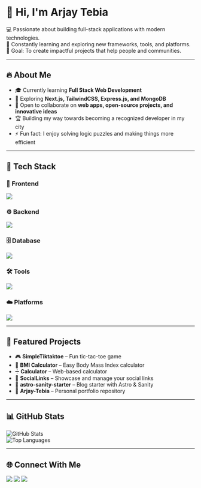 # 👋 Hi, I'm Arjay Tebia 

💻 Passionate about building full-stack applications with modern technologies.  
🚀 Constantly learning and exploring new frameworks, tools, and platforms.  
🎯 Goal: To create impactful projects that help people and communities.

---

## 🔥 About Me
- 🎓 Currently learning **Full Stack Web Development**
- 🌱 Exploring **Next.js, TailwindCSS, Express.js, and MongoDB**
- 🤝 Open to collaborate on **web apps, open-source projects, and innovative ideas**
- 🏆 Building my way towards becoming a recognized developer in my city
- ⚡ Fun fact: I enjoy solving logic puzzles and making things more efficient

---

## 🚀 Tech Stack

### 🎨 Frontend
<p>
  <img src="https://skillicons.dev/icons?i=html,css,js,ts,react,nextjs,tailwind,bootstrap" />
</p>

### ⚙️ Backend
<p>
  <img src="https://skillicons.dev/icons?i=nodejs,express,nestjs,python" />
</p>

### 🗄️ Database
<p>
  <img src="https://skillicons.dev/icons?i=mongodb,mysql,postgres,firebase" />
</p>

### 🛠️ Tools
<p>
  <img src="https://skillicons.dev/icons?i=git,github,vscode,postman,docker,figma" />
</p>

### ☁️ Platforms
<p>
  <img src="https://skillicons.dev/icons?i=vercel,netlify,heroku,aws" />
</p>

---

## 📂 Featured Projects
- 🎮 **SimpleTiktaktoe** – Fun tic-tac-toe game  
- 🧮 **BMI Calculator** – Easy Body Mass Index calculator  
- ➗ **Calculator** – Web-based calculator  
- 🔗 **SocialLinks** – Showcase and manage your social links  
- 🌌 **astro-sanity-starter** – Blog starter with Astro & Sanity  
- 📑 **Arjay-Tebia** – Personal portfolio repository  

---

## 📊 GitHub Stats
![GitHub Stats](https://github-readme-stats.vercel.app/api?username=Piretz&show_icons=true&theme=tokyonight)  
![Top Languages](https://github-readme-stats.vercel.app/api/top-langs/?username=Piretz&layout=compact&theme=tokyonight)

---

## 🌐 Connect With Me
<p>
  <a href="https://github.com/Piretz"><img src="https://skillicons.dev/icons?i=github" /></a>
  <a href="https://www.linkedin.com/in/your-linkedin"><img src="https://skillicons.dev/icons?i=linkedin" /></a>
  <a href="mailto:your-email@gmail.com"><img src="https://skillicons.dev/icons?i=gmail" /></a>
</p>
